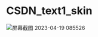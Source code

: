 # CSDN_text1_skin
![屏幕截图 2023-04-19 085526](https://user-images.githubusercontent.com/128241333/232942597-d857190c-82b4-44f0-b155-a6de500b06a8.png)
